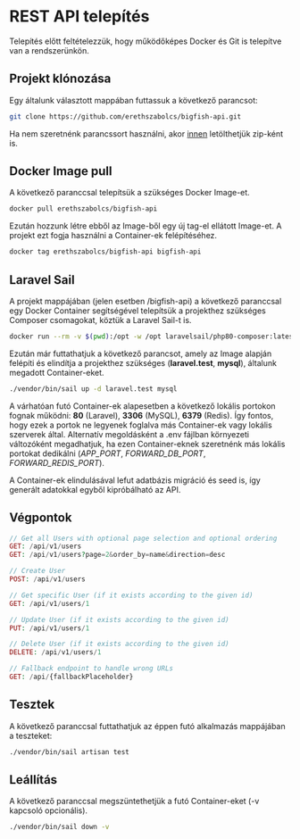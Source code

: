 # REST API telepítés

Telepítés előtt feltételezzük, hogy működőképes Docker és Git is telepítve van a rendszerünkön. 

## Projekt klónozása

Egy általunk választott mappában futtassuk a következő parancsot:

```bash
git clone https://github.com/erethszabolcs/bigfish-api.git
```
Ha nem szeretnénk parancssort használni, akor [innen](https://github.com/erethszabolcs/bigfish-api) letölthetjük zip-ként is.

## Docker Image pull
A következő paranccsal telepítsük a szükséges Docker Image-et.

```bash
docker pull erethszabolcs/bigfish-api
```
Ezután hozzunk létre ebből az Image-ből egy új tag-el ellátott Image-et. A projekt ezt fogja használni a Container-ek felépítéséhez.

```bash
docker tag erethszabolcs/bigfish-api bigfish-api
```

## Laravel Sail

A projekt mappájában (jelen esetben /bigfish-api) a következő paranccsal egy Docker Container segítségével telepítsük a projekthez szükséges Composer csomagokat, köztük a Laravel Sail-t is.

```bash
docker run --rm -v $(pwd):/opt -w /opt laravelsail/php80-composer:latest composer install
```

Ezután már futtathatjuk a következő parancsot, amely az Image alapján felépíti és elindítja a projekthez szükséges (**laravel.test**, **mysql**), általunk megadott Container-eket. 

```bash
./vendor/bin/sail up -d laravel.test mysql
```

A várhatóan futó Container-ek alapesetben a következő lokális portokon fognak működni: **80** (Laravel), **3306** (MySQL), **6379** (Redis). Így fontos, hogy ezek a portok ne legyenek foglalva más Container-ek vagy lokális szerverek által. Alternatív megoldásként a .env fájlban környezeti változóként megadhatjuk, ha ezen Container-eknek szeretnénk más lokális portokat dedikálni (*APP_PORT*, *FORWARD_DB_PORT*, *FORWARD_REDIS_PORT*).

A Container-ek elindulásával lefut adatbázis migráció és seed is, így generált adatokkal egyből kipróbálható az API.

## Végpontok

```php
// Get all Users with optional page selection and optional ordering
GET: /api/v1/users
GET: /api/v1/users?page=2&order_by=name&direction=desc

// Create User
POST: /api/v1/users

// Get specific User (if it exists according to the given id)
GET: /api/v1/users/1

// Update User (if it exists according to the given id)
PUT: /api/v1/users/1

// Delete User (if it exists according to the given id)
DELETE: /api/v1/users/1

// Fallback endpoint to handle wrong URLs
GET: /api/{fallbackPlaceholder}
```

## Tesztek

A következő paranccsal futtathatjuk az éppen futó alkalmazás mappájában a teszteket:

```bash
./vendor/bin/sail artisan test
```

## Leállítás
A következő paranccsal megszüntethetjük a futó Container-eket (-v kapcsoló opcionális).
```bash
./vendor/bin/sail down -v
```
